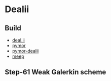 # Dealii

## Build

* [deal.ii](https://github.com/dealii/dealii.git)
* [pymor](https://github.com/pymor/pymor.git)
* [pymor-dealii](https://github.com/pymor/pymor-deal.II.git)
* [meep](https://github.com/NanoComp/meep)

## Step-61 Weak Galerkin scheme
